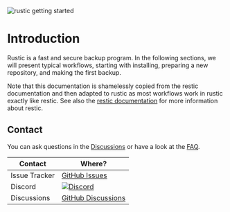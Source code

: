 ![rustic getting started](https://media.githubusercontent.com/media/rustic-rs/docs/main/assets/readme_header.png)

# Introduction

Rustic is a fast and secure backup program. In the following sections, we will
present typical workflows, starting with installing, preparing a new repository,
and making the first backup.

Note that this documentation is shamelessly copied from the restic documentation
and then adapted to rustic as most workflows work in rustic exactly like restic.
See also the [restic documentation](https://restic.readthedocs.io) for more
information about restic.

## Contact

You can ask questions in the
[Discussions](https://github.com/rustic-rs/rustic/discussions) or have a look at
the [FAQ](./FATQ.md).

| Contact       | Where?                                                                                                          |
| ------------- | --------------------------------------------------------------------------------------------------------------- |
| Issue Tracker | [GitHub Issues](https://github.com/rustic-rs/rustic/issues)                                                     |
| Discord       | [![Discord](https://dcbadge.vercel.app/api/server/WRUWENZnzQ?style=flat-square)](https://discord.gg/WRUWENZnzQ) |
| Discussions   | [GitHub Discussions](https://github.com/rustic-rs/rustic/discussions)                                           |
